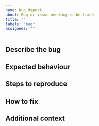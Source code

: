```yaml
---
name: Bug Report
about: Bug or issue needing to be fixed
title: ""
labels: "bug"
assignees: ""
---
```


## Describe the bug

<!--A clear and concise description of what the bug is.-->

## Expected behaviour

<!--What should happen instead?-->

## Steps to reproduce

<!--How can we quickly and easily experience/find the bug-->

## How to fix

<!--Optionally, suggestions for how the bug could be fixed-->

## Additional context

<!--Add any other context or screenshots about the bug report here.-->

